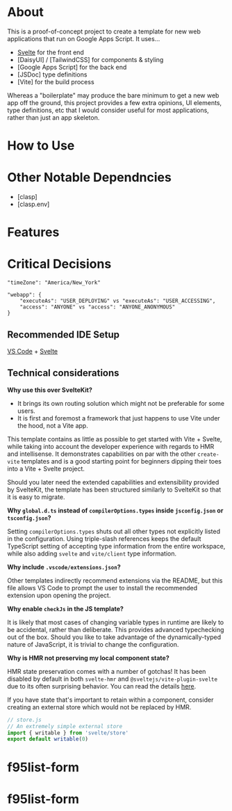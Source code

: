 # About

This is a proof-of-concept project to create a template for new web
applications that run on Google Apps Script. It uses...

- [Svelte](https://marketplace.visualstudio.com/items?itemName=svelte.svelte-vscode) for the front end
- [DaisyUI] / [TailwindCSS] for components & styling
- [Google Apps Script] for the back end
- [JSDoc] type definitions
- [Vite] for the build process

Whereas a "boilerplate" may produce the bare minimum to get a new web app off
the ground, this project provides a few extra opinions, UI elements, type definitions, etc that I would consider useful for most applications, rather than just an app skeleton.

# How to Use

# Other Notable Dependncies

- [clasp]
- [clasp.env]

# Features


# Critical Decisions

```
"timeZone": "America/New_York"
```
```
"webapp": {
    "executeAs": "USER_DEPLOYING" vs "executeAs": "USER_ACCESSING",
    "access": "ANYONE" vs "access": "ANYONE_ANONYMOUS"
}
```

## Recommended IDE Setup

[VS Code](https://code.visualstudio.com/) + [Svelte](https://marketplace.visualstudio.com/items?itemName=svelte.svelte-vscode)

## Technical considerations

**Why use this over SvelteKit?**

- It brings its own routing solution which might not be preferable for some users.
- It is first and foremost a framework that just happens to use Vite under the hood, not a Vite app.

This template contains as little as possible to get started with Vite + Svelte, while taking into account the developer experience with regards to HMR and intellisense. It demonstrates capabilities on par with the other `create-vite` templates and is a good starting point for beginners dipping their toes into a Vite + Svelte project.

Should you later need the extended capabilities and extensibility provided by SvelteKit, the template has been structured similarly to SvelteKit so that it is easy to migrate.

**Why `global.d.ts` instead of `compilerOptions.types` inside `jsconfig.json` or `tsconfig.json`?**

Setting `compilerOptions.types` shuts out all other types not explicitly listed in the configuration. Using triple-slash references keeps the default TypeScript setting of accepting type information from the entire workspace, while also adding `svelte` and `vite/client` type information.

**Why include `.vscode/extensions.json`?**

Other templates indirectly recommend extensions via the README, but this file allows VS Code to prompt the user to install the recommended extension upon opening the project.

**Why enable `checkJs` in the JS template?**

It is likely that most cases of changing variable types in runtime are likely to be accidental, rather than deliberate. This provides advanced typechecking out of the box. Should you like to take advantage of the dynamically-typed nature of JavaScript, it is trivial to change the configuration.

**Why is HMR not preserving my local component state?**

HMR state preservation comes with a number of gotchas! It has been disabled by default in both `svelte-hmr` and `@sveltejs/vite-plugin-svelte` due to its often surprising behavior. You can read the details [here](https://github.com/sveltejs/svelte-hmr/tree/master/packages/svelte-hmr#preservation-of-local-state).

If you have state that's important to retain within a component, consider creating an external store which would not be replaced by HMR.

```js
// store.js
// An extremely simple external store
import { writable } from 'svelte/store'
export default writable(0)
```
# f95list-form
# f95list-form
